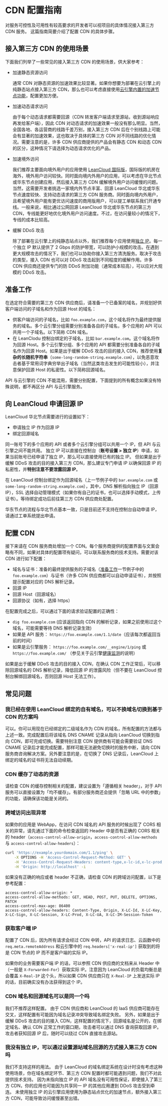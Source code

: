 # CDN 配置指南

对服务可控性及可用性有较高要求的开发者可以视项目的具体情况接入第三方 CDN 服务。
这篇指南简要介绍了配置 CDN 的具体步骤。

## 接入第三方 CDN 的使用场景

下面我们列举了一些常见的接入第三方 CDN 的使用场景，供大家参考：

- 加速静态资源访问

    通常 CDN 对静态资源的加速效果比较显著。如果你想要为部署在云引擎上的纯静态站点接入第三方 CDN，那么也可以考虑直接使用[云引擎内置的加速节点功能](custom-api-domain-guide.html#云引擎域名)，配置更加方便。

- 加速动态请求访问

    由于每个动态请求都需要回源（CDN 转发客户端请求至源站，收到源站响应再发给客户端），因此 CDN 对动态请求的加速效果一般没有那么明显。当然，全国各地、各运营商的线路千差万别，接入第三方 CDN 后在个别线路上可能会有显著的加速效果，这也取决于具体的第三方 CDN 对不同线路的优化情况。需要注意的是，许多 CDN 供应商提供的产品会有静态 CDN 和动态 CDN 的区分，这种情况下请选择为动态请求优化的产品。

- 加速境外访问

    我们推荐主要面向境外用户的应用使用 [LeanCloud 国际版][intl]，国际版的机房在海外，境外用户访问较快。同时面向境内外用户的应用，可以考虑在华北节点或华东节点创建应用，然后接入第三方 CDN 缓解境外用户访问缓慢的问题。当然，这需要开发者挑选一家境内外节点丰富、回源 LeanCloud 华北或华东节点速度较快、支持动态请求的第三方 CDN 服务商。同时面向境内外用户，且希望境外用户能有更优访问速度的商用版用户，可以提工单联系我们开通专线。一般来说，相比通过公网回源 LeanCloud 华北或华东节点的第三方 CDN，专线能更好地优化境外用户访问速度。不过，在访问量较小的情况下，专线的成本比较高。

- 缓解 DDoS 攻击

    除了部署在云引擎上的纯静态站点以外，我们推荐每个应用使用[独立 IP](custom-api-domain-guide.html#独立_IP)。每一个独立 IP 默认提供了 2 Gbps 的防护带宽，可以防护小规模的攻击。在遇到更大规模攻击的情况下，我们也可以协助你接入第三方清洗服务。取决于攻击的类型，接入 CDN 也可以对 DDoS 攻击起到不同程度的缓解作用。许多 CDN 供应商还提供专门的防 DDoS 附加功能（通常成本较高），可以应对大规模的 DDoS 攻击。

[intl]: https://leancloud.app

## 准备工作

在选定符合需要的第三方 CDN 供应商后，请准备一个已备案的域名，并规划好供客户端访问的子域名和作为回源 Host 的域名：

- 供客户端访问的子域名，比如 `foo.example.com`，这个域名将作为最终提供服务的域名。多个云引擎分组需要分别准备各自的子域名，多个应用的 API 可以共用一个子域名。以下简称 CDN 域名。
- 在 LeanClodu 控制台绑定的子域名，比如 `bar.example.com`。这个域名将作为回源 Host。多个云引擎分组、多个应用的 API 都需要分别准备各自的子域名作为回源 Host。如果是出于缓解 DDoS 攻击的目的接入 CDN，推荐使用**复杂的长随机字符串**（`some-long-random-string.example.com`），以免恶意攻击者基于常用词字典穷举出子域名（当然这类攻击发生的可能性较小），并注意保护回源 Host 的私密性。以下简称回源域名。

API 与云引擎的 CDN 不能混用，需要分别配置，下面提到的所有概念如果没有特殊说明，都不再区分 API 与云引擎服务。
## 向 LeanCloud 申请回源 IP

LeanCloud 华北节点需要进行的设置如下：

- 申请独立 IP 作为回源 IP
- 绑定回源域名

同一账号下的多个应用的 API 或者多个云引擎分组可以共用一个 IP，但 API 与云引擎之间不能共用。
独立 IP 可以直接在控制台（**账号设置 > 独立 IP**）申请，如果当前账号已经申请了独立 IP，那么可以直接使用已有的独立 IP。
但如果是出于缓解 DDoS 攻击的目的接入第三方 CDN，那么建议专门申请 IP 以确保回源 IP 的私密性，并**特别注意不要泄露回源 IP**。

在 LeanCloud 控制台绑定作为回源域名（上一节例子中的 `bar.example.com` 或 `some-long-random-string.example.com`），其中，DNS 解析指向独立 IP（回源 IP），SSL 选择自动管理模式（如果你有自己的证书，也可以选择手动模式，上传证书）。等待绑定成功后前往第三方 CDN 供应商处配置。

华东节点的流程与华北节点基本一致，只是目前还不支持在控制台自动申请 IP，请通过工单系统提出申请。

## 配置 CDN

接下来请在 CDN 服务商处增加一个 CDN。每个服务商提供的配置界面与文案会略有不同，如果对具体的配置项有疑问，可以联系服务商的技术支持。需要对该 CDN 进行如下配置：

- 域名与证书：准备的最终提供服务的子域名（[准备工作](#准备工作)一节例子中的 `foo.example.com`）与证书（许多 CDN 供应商都可以自动申请证书），并按照提示配置对应的 DNS 解析记录。
- 回源 IP
- 回源 Host（回源域名）
- 回源协议（如有，选择 https）

在配置完成之后，可以通过下面的请求验证配置的正确性：

- `dig foo.example.com` (应该返回指向 CDN 的解析记录，如果之前使用过这个域名，可能需要等待 DNS 解析记录生效)
- 如果是 API 服务： `https://foo.example.com/1.1/date`（应该每次都返回当前的时间）
- 如果是云引擎服务： `https://foo.example.com/__engine/1/ping` 或 `https://foo.example.com/` （参见关于云引擎[健康监测](leanengine_webhosting_guide-node.html#健康监测)的说明）

如果是出于缓解 DDoS 攻击的目的接入 CDN，在确认 CDN 工作正常后，可以移除回源域名的 DNS 解析记录，降低回源 IP 的泄露风险（但不要在 LeanCloud 控制台解绑回源域名，否则回源 Host 无法工作）。

## 常见问题

### 我已经在使用 LeanCloud 绑定的自有域名，可以不换域名切换到基于 CDN 的方案吗

可以。你可以用现在已经绑定的二级域名作为 CDN 的域名，所有配置的方法都与上述一致。完成配置后将该域名 DNS CNAME 记录从指向 LeanCloud 切换到指向 CDN，即可完成切换。需要特别注意 CDN 提供商有可能会需要验证 DNS CNAME 记录后才能完成配置，那样可能无法避免切换时的服务中断，请向 CDN 服务商咨询解决方案。另外要注意的是，在切换了 DNS 记录后，LeanCloud 上绑定的域名的证书将无法自动续期。

### CDN 缓存了动态的资源

请检查 CDN 的缓存控制相关的配置，建议设置为「遵循相关 header」，对于 API 服务可以直接设置为「均不缓存」。有部分服务商还会提供「忽略 URL 中的参数」的功能，请确保该功能是关闭的。

### 跨域访问出现异常

如果你的应用是 WebApp，在访问 CDN 域名的 API 服务的时候出现了 CORS 相关的异常，请先通过下面的命令检查返回的 Header 中是否有正确的 CORS 相关的 header（`access-control-allow-origin`，`access-control-allow-methods` 与 `access-control-allow-headers`）：

```sh
curl 'https://example.yourdomain.com/1.1/ping' \
    -X OPTIONS -H 'Access-Control-Request-Method: GET' \
    -H 'Access-Control-Request-Headers: content-type,x-lc-id,x-lc-prod,x-lc-session,x-lc-sign,x-lc-ua' \
    -H 'Origin: http://localhost' -i
```

如果没有正确的响应或者 header 不正确，请检查 CDN 的跨域访问配置，以下是参考配置：

```
access-control-allow-origin: *
access-control-allow-methods: GET, HEAD, POST, PUT, DELETE, OPTIONS, PATCH
access-control-max-age: 86400
access-control-allow-headers: Content-Type, Origin, X-LC-Id, X-LC-Key, X-LC-Sign, X-LC-Session, X-LC-Prod, X-LC-UA, X-LC-IM-Session-Token
```

### 获取客户端 IP

配置了 CDN 后，因为所有请求会经过 CDN 中转，API 的请求日志、云函数中的 `req.meta.remoteAddress` 和云引擎中的 `req.headers['x-real-ip']` 获取到的将是 CDN 节点的 IP 而不是客户端的实际 IP。

如果你的业务需要客户端 IP 的话，可以参照 CDN 供应商的文档来从 Header 中（一般是 `X-Forwarded-For`）获取实际 IP。注意因为 LeanCloud 的负载均衡总是会覆盖 `X-Real-IP` 这个头，所以如果 CDN 供应商只在 `X-Real-IP` 上发送实际 IP 的话，目前确实没有办法获得到这个 IP。

### CDN 域名和回源域名可以是同一个吗

我们不推荐这样配置。
由于 CDN 供应商和 LeanCloud 的 IaaS 供应商可能存在交叉，这样配置有可能因为域名记录冲突导致域名绑定失败。
另外，如果是出于缓解 DDoS 攻击的目的接入 CDN，这样配置的情况下，回源域名是公开的，在绑定域名、确认 CDN 正常工作的窗口期，攻击者可以通过 DNS 查询获取回源 IP。
攻击者获知回源 IP 后，随时可以绕过 CDN 直接攻击源站。

### 我没有独立 IP，可以通过设置源站域名回源的方式接入第三方 CDN 吗

我们不支持这样的用法。
由于 LeanCloud 的域名绑定系统在设计时没有考虑这种使用场景，你在域名绑定环节、第三方 CDN 配置时都可能遇到问题，我们不对此提供技术支持。
因为未指向独立 IP 的 API 域名没有可用性保证，即使接入了第三方 CDN，你的应用也可能因为共享同一 IP 的其他应用遭到 DDoS 攻击受到牵连。
未使用独立 IP 的云引擎应用使用为静态站点优化的加速节点，额外接入第三方 CDN，可能导致访问缓慢甚至出错。 
